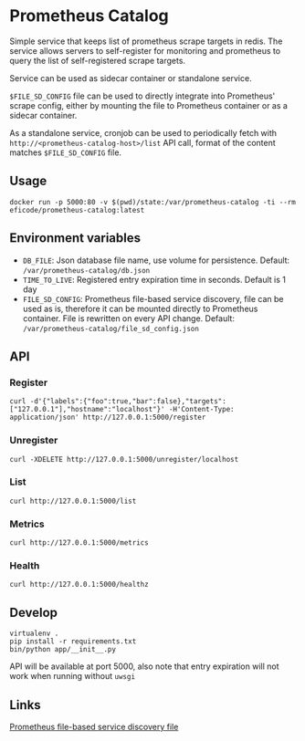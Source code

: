 # Prometheus Catalog

Simple service that keeps list of prometheus scrape targets in redis. The service allows servers to self-register for monitoring and prometheus to query the list of self-registered scrape targets.

Service can be used as sidecar container or standalone service.

`$FILE_SD_CONFIG` file can be used to directly integrate into Prometheus' scrape config, either by mounting the file to Prometheus container or as a sidecar container.

As a standalone service, cronjob can be used to periodically fetch with `http://<prometheus-catalog-host>/list` API call, format of the content matches `$FILE_SD_CONFIG` file.


## Usage

    docker run -p 5000:80 -v $(pwd)/state:/var/prometheus-catalog -ti --rm eficode/prometheus-catalog:latest


## Environment variables

- `DB_FILE`: Json database file name, use volume for persistence. Default: `/var/prometheus-catalog/db.json`
- `TIME_TO_LIVE`: Registered entry expiration time in seconds. Default is 1 day
- `FILE_SD_CONFIG`: Prometheus file-based service discovery, file can be used as is, therefore it can be mounted directly to Prometheus container. File is rewritten on every API change. Default: `/var/prometheus-catalog/file_sd_config.json`


## API

### Register

    curl -d'{"labels":{"foo":true,"bar":false},"targets":["127.0.0.1"],"hostname":"localhost"}' -H'Content-Type: application/json' http://127.0.0.1:5000/register

### Unregister

    curl -XDELETE http://127.0.0.1:5000/unregister/localhost

### List

    curl http://127.0.0.1:5000/list

### Metrics

    curl http://127.0.0.1:5000/metrics

### Health

    curl http://127.0.0.1:5000/healthz


## Develop

    virtualenv .
    pip install -r requirements.txt
    bin/python app/__init__.py

API will be available at port 5000, also note that entry expiration will not work when running without `uwsgi`


## Links

[Prometheus file-based service discovery file](https://prometheus.io/docs/prometheus/latest/configuration/configuration/#file_sd_config)
